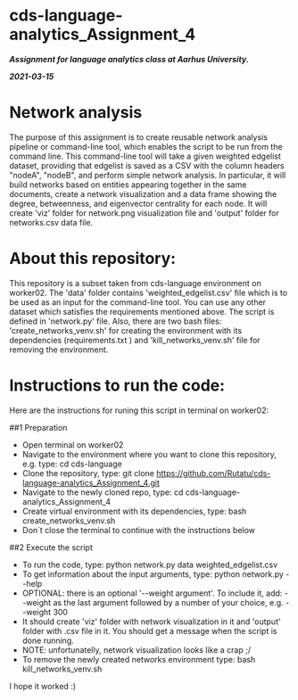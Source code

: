 # cds-language-analytics_Assignment_4

***Assignment for language analytics class at Aarhus University.***

***2021-03-15***


# Network analysis

The purpose of this assignment is to create reusable network analysis pipeline or command-line tool, which enables the script to be run from the command line. This command-line tool will take a given weighted edgelist dataset, providing that edgelist is saved as a CSV with the column headers "nodeA", "nodeB", and perform simple network analysis. In particular, it will build networks based on entities appearing together in the same documents, create a network visualization and a data frame showing the degree, betweenness, and eigenvector centrality for each node. It will create 'viz' folder for network.png visualization file and 'output' folder for networks.csv data file.


# About this repository:

This repository is a subset taken from cds-language environment on worker02. The 'data' folder contains 'weighted_edgelist.csv' file which is to be used as an input for the command-line tool. You can use any other dataset which satisfies the requirements mentioned above. The script is defined in 'network.py' file. Also, there are two bash files: 'create_networks_venv.sh' for creating the environment with its dependencies (requirements.txt ) and 'kill_networks_venv.sh' file for removing the environment. 



# Instructions to run the code:

Here are the instructions for runing this script in terminal on worker02:

##1 Preparation 

   - Open terminal on worker02
   - Navigate to the environment where you want to clone this repository, e.g. type: cd cds-language
   - Clone the repository, type: git clone https://github.com/Rutatu/cds-language-analytics_Assignment_4.git  
   - Navigate to the newly cloned repo, type: cd cds-language-analytics_Assignment_4 
   - Create virtual environment with its dependencies, type: bash create_networks_venv.sh
   - Don´t close the terminal to continue with the instructions below 
   
##2 Execute the script

   - To run the code, type: python network.py data weighted_edgelist.csv
   - To get information about the input arguments, type: python network.py --help 
   - OPTIONAL: there is an optional '--weight argument'.  To include it, add: --weight as the last argument followed by a number of your choice, e.g. --weight 300
   - It should create 'viz' folder with network visualization in it and 'output' folder with .csv file in it. You should get a message when the script is done running.
   - NOTE: unfortunatelly, network visualization looks like a crap ;/
   - To remove the newly created networks environment type: bash kill_networks_venv.sh




I hope it worked :)
